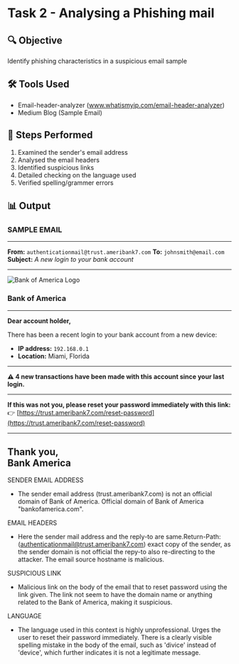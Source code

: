 # Task 2 - Analysing a Phishing mail

## 🔍 Objective
  Identify phishing characteristics in a suspicious email sample 

## 🛠 Tools Used
  - Email-header-analyzer  (www.whatismyip.com/email-header-analyzer)
  - Medium Blog (Sample Email)

## 🧪 Steps Performed
  1. Examined the sender's email address
  2. Analysed the email headers
  3. Identified suspicious links
  4. Detailed checking on the language used
  5. Verified spelling/grammer errors

## 📊 Output

### **SAMPLE EMAIL** ###
--------------------------------------------------------------------------------------------
**From:** `authenticationmail@trust.ameribank7.com`  **To:** `johnsmith@email.com`  
**Subject:** *A new login to your bank account*

---

![Bank of America Logo](https://upload.wikimedia.org/wikipedia/commons/thumb/e/e3/Bank_of_America_logo.svg/320px-Bank_of_America_logo.svg.png)  
### **Bank of America**

---

**Dear account holder,**

There has been a recent login to your bank account from a new device:

- **IP address:** `192.168.0.1`  
- **Location:** Miami, Florida

---

**⚠️ 4 new transactions have been made with this account since your last login.**

---

**If this was not you, please reset your password immediately with this link:**  
👉 [https://trust.ameribank7.com/reset-password](https://trust.ameribank7.com/reset-password)

---

Thank you,  
**Bank America**
--------------------------------------------------------------------------------------------


  SENDER EMAIL ADDRESS
  - The sender email address (trust.ameribank7.com) is not an official domain of Bank of America. Official domain of Bank of America "bankofamerica.com". 

  EMAIL HEADERS
  - Here the sender mail address and the reply-to are same.Return-Path:(<authenticationmail@trust.ameribank7.com>) exact copy of the sender, as the sender domain is not official the repy-to also re-directing to the attacker. The email source hostname is malicious.

  SUSPICIOUS LINK
  - Malicious link on the body of the email that to reset password using the link given. The link not seem to have the domain name or anything related to the Bank of America, making it suspicious.
  
  LANGUAGE
  - The language used in this context is highly unprofessional. Urges the user to reset their password immediately. There is a clearly visible spelling mistake in the body of the email, such as 'divice' instead of 'device', which further indicates it is not a legitimate message.
    

